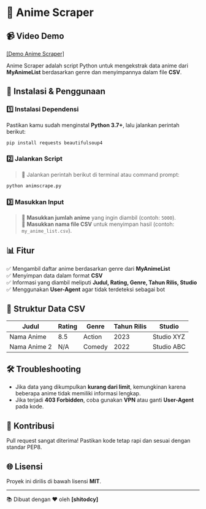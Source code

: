 # 🎡 Anime Scraper

## 📹 Video Demo
[[Demo Anime Scraper]](https://youtu.be/pwggTSu1P9k?si=Cs_XfA2y1L3pJvuB)

Anime Scraper adalah script Python untuk mengekstrak data anime dari **MyAnimeList** berdasarkan genre dan menyimpannya dalam file **CSV**. 

## 🚀 Instalasi & Penggunaan

### 1️⃣ **Instalasi Dependensi**
Pastikan kamu sudah menginstal **Python 3.7+**, lalu jalankan perintah berikut:
```bash
pip install requests beautifulsoup4
```

### 2️⃣ **Jalankan Script**
> 🚀 Jalankan perintah berikut di terminal atau command prompt:  
```bash
python animscrape.py
```

### 3️⃣ **Masukkan Input**
> 📝 **Masukkan jumlah anime** yang ingin diambil (contoh: `5000`).  
> 📝 **Masukkan nama file CSV** untuk menyimpan hasil (contoh: `my_anime_list.csv`).  

## 📊 Fitur
✅ Mengambil daftar anime berdasarkan genre dari **MyAnimeList**  
✅ Menyimpan data dalam format **CSV**  
✅ Informasi yang diambil meliputi **Judul, Rating, Genre, Tahun Rilis, Studio**  
✅ Menggunakan **User-Agent** agar tidak terdeteksi sebagai bot  

## 🔧 Struktur Data CSV
| Judul | Rating | Genre | Tahun Rilis | Studio |
|--------|--------|--------|------------|--------|
| Nama Anime | 8.5 | Action | 2023 | Studio XYZ |
| Nama Anime 2 | N/A | Comedy | 2022 | Studio ABC |

## 🛠 Troubleshooting
- Jika data yang dikumpulkan **kurang dari limit**, kemungkinan karena beberapa anime tidak memiliki informasi lengkap.
- Jika terjadi **403 Forbidden**, coba gunakan **VPN** atau ganti **User-Agent** pada kode.

## 🌟 Kontribusi
Pull request sangat diterima! Pastikan kode tetap rapi dan sesuai dengan standar PEP8.

## 🌐 Lisensi
Proyek ini dirilis di bawah lisensi **MIT**.

---
📚 Dibuat dengan ❤ oleh **[shitodcy]**
